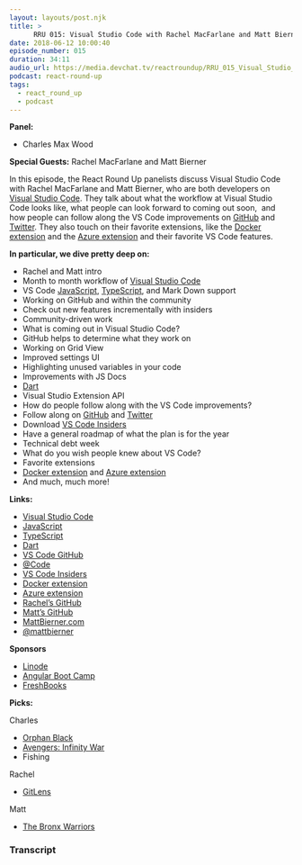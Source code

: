 ```yaml
---
layout: layouts/post.njk
title: >
      RRU 015: Visual Studio Code with Rachel MacFarlane and Matt Bierner LIVE at Microsoft Build
date: 2018-06-12 10:00:40
episode_number: 015
duration: 34:11
audio_url: https://media.devchat.tv/reactroundup/RRU_015_Visual_Studio_Code_with_Rachel_MacFarlane_and_Matt_Bierner_LIVE_at_Microsoft_Build.mp3
podcast: react-round-up
tags: 
  - react_round_up
  - podcast
---
```


 **Panel:**

- Charles Max Wood

**Special Guests:** Rachel MacFarlane and Matt Bierner

In this episode, the React Round Up panelists discuss Visual Studio Code with Rachel MacFarlane and Matt Bierner, who are both developers on [Visual Studio Code](https://code.visualstudio.com/). They talk about what the workflow at Visual Studio Code looks like, what people can look forward to coming out soon,&nbsp; and how people can follow along the VS Code improvements on [GitHub](https://github.com/Microsoft/vscode) and [Twitter](https://twitter.com/code?lang=en). They also touch on their favorite extensions, like the [Docker extension](https://code.visualstudio.com/docs/azure/docker) and the [Azure extension](https://code.visualstudio.com/docs/azure/extensions) and their favorite VS Code features.

**In particular, we dive pretty deep on:**

- Rachel and Matt intro
- Month to month workflow of [Visual Studio Code](https://code.visualstudio.com/)
- VS Code [JavaScript](https://www.javascript.com/), [TypeScript](https://www.typescriptlang.org/), and Mark Down support
- Working on GitHub and within the community
- Check out new features incrementally with insiders
- Community-driven work
- What is coming out in Visual Studio Code?
- GitHub helps to determine what they work on
- Working on Grid View
- Improved settings UI
- Highlighting unused variables in your code
- Improvements with JS Docs
- [Dart](https://www.dartlang.org/)
- Visual Studio Extension API
- How do people follow along with the VS Code improvements?
- Follow along on [GitHub](https://github.com/Microsoft/vscode) and [Twitter](https://twitter.com/code?lang=en)
- Download [VS Code Insiders](https://code.visualstudio.com/insiders/)
- Have a general roadmap of what the plan is for the year
- Technical debt week
- What do you wish people knew about VS Code?
- Favorite extensions
- [Docker extension](https://code.visualstudio.com/docs/azure/docker) and [Azure extension](https://code.visualstudio.com/docs/azure/extensions)
- And much, much more! 

**Links:**

- [Visual Studio Code](https://code.visualstudio.com/)
- [JavaScript](https://www.javascript.com/)
- [TypeScript](https://www.typescriptlang.org/)
- [Dart](https://www.dartlang.org/)
- [VS Code GitHub](https://github.com/Microsoft/vscode)
- [@Code](https://twitter.com/code?lang=en)
- [VS Code Insiders](https://code.visualstudio.com/insiders/)
- [Docker extension](https://code.visualstudio.com/docs/azure/docker)
- [Azure extension](https://code.visualstudio.com/docs/azure/extensions)
- [Rachel’s GitHub](https://github.com/RMacfarlane)
- [Matt’s GitHub](https://github.com/mjbvz)
- [MattBierner.com](https://blog.mattbierner.com/)
- [@mattbierner](https://twitter.com/mattbierner?ref_src=twsrc%255Egoogle%257Ctwcamp%255Eserp%257Ctwgr%255Eauthor)

**Sponsors**

- [Linode](https://promo.linode.com/adventuresinangular/)
- [Angular Boot Camp](https://angularbootcamp.com/)
- [FreshBooks](https://www.freshbooks.com/invoice?ref=11731&utm_source=pbm&utm_medium=affiliate-program&utm_influencer=419364&utm_campaign=podcast-influencers)

**Picks:**

Charles

- [Orphan Black](https://en.wikipedia.org/wiki/Orphan_Black)
- [Avengers: Infinity War](https://www.imdb.com/title/tt4154756/)
- Fishing

Rachel

- [GitLens](https://gitlens.amod.io/)

Matt

- [The Bronx Warriors](https://www.imdb.com/title/tt0085124/)


### Transcript


